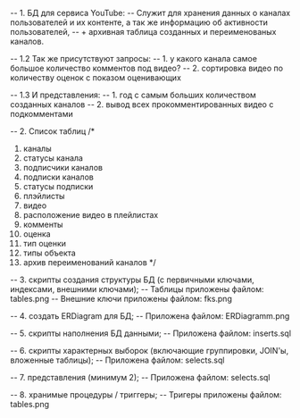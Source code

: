 -- 1. БД для сервиса YouTube:
-- Служит для хранения данных о каналах пользователей и их контенте, а так же информацию об активности пользователей, 
-- + архивная таблица созданных и переименованых каналов.

-- 	1.2 Так же присутствуют запросы: 
-- 1. у какого канала самое большое количество комментов под видео?
-- 2. сортировка видео по количеству оценок с показом оценивающих

-- 	1.3 И представления:
-- 1. год с самым больших количеством созданных каналов
-- 2. вывод всех прокомментированных видео с подкомментами


-- 2. Список таблиц
/*
1. каналы
2. статусы канала
3. подписчики каналов
4. подписки каналов
5. статусы подписки
6. плэйлисты
7. видео
8. расположение видео в плейлистах
9. комменты
10. оценка
11. тип оценки
12. типы объекта
13. архив переименований каналов
*/

-- 3.	скрипты создания структуры БД (с первичными ключами, индексами, внешними ключами);
-- Таблицы приложены файлом: tables.png
-- Внешние ключи приложены файлом: fks.png

-- 4.	создать ERDiagram для БД;
-- Приложена файлом: ERDiagramm.png

-- 5.	скрипты наполнения БД данными;
-- Приложена файлом: inserts.sql

-- 6.	скрипты характерных выборок (включающие группировки, JOIN'ы, вложенные таблицы);
-- Приложена файлом: selects.sql

-- 7.	представления (минимум 2);
-- Приложена файлом: selects.sql

-- 8.	хранимые процедуры / триггеры;
-- Тригеры приложены файлом: tables.png
